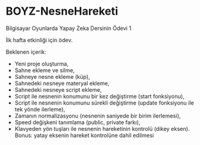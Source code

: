 # BOYZ-NesneHareketi
Bilgisayar Oyunlarda Yapay Zeka Dersinin Ödevi 1

İlk hafta etkinliği için ödev. 

Beklenen içerik: 
- Yeni proje oluşturma, 
- Sahne ekleme ve silme, 
- Sahneye nesne ekleme (küp), 
- Sahnedeki nesneye materyal ekleme, 
- Sahnedeki nesneye script ekleme, 
- Script ile nesnenin konumunu bir kez değiştirme (start fonksiyonu), 
- Script ile nesnenin konumunu sürekli değiştirme (update fonksiyonu ile tek yönde ilerleme), 
- Zamanın normalizasyonu (nesnenin saniyede bir birim ilerlemesi), 
- Speed değişkeni tanımlama (public, private farkı), 
- Klavyeden yön tuşları ile nesnenin hareketinin kontrolü (dikey eksen). 
Bonus: yatay eksenin hareket kontrolüne dahil edilmesi
